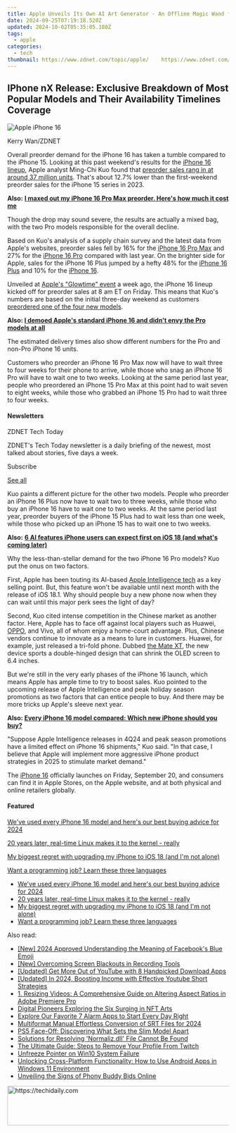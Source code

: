```yaml
---
title: Apple Unveils Its Own AI Art Generator - An Offline Magic Wand for Images | ZDNET Exclusive
date: 2024-09-25T07:19:18.520Z
updated: 2024-10-02T05:35:05.180Z
tags:
  - apple
categories:
  - tech
thumbnail: https://www.zdnet.com/topic/apple/    https://www.zdnet.com/a/img/resize/46c7295e91ae222990e8f0e85ddf41cfa86583e8/2024/06/07/7076e1b2-224b-41df-99dc-5bc30eaa2883/iphone-2.jpg?width=170&height=96&fit=crop&auto=webp
---
```


## IPhone nX Release: Exclusive Breakdown of Most Popular Models and Their Availability Timelines  Coverage

![Apple iPhone 16](https://www.zdnet.com/a/img/resize/277b853e12d397c1fe466d78603a7aa85a5685bf/2024/09/09/e0da3045-825d-4c4a-9ae4-f2eff280cba2/dsc01901.jpg?auto=webp&width=1280)

Kerry Wan/ZDNET

Overall preorder demand for the iPhone 16 has taken a tumble compared to the iPhone 15\. Looking at this past weekend's results for the [iPhone 16 lineup](https://www.zdnet.com/article/every-iphone-16-model-compared-which-new-iphone-should-you-buy/), Apple analyst Ming-Chi Kuo found that [preorder sales rang in at around 37 million units](https://medium.com/@mingchikuo/iphone-16-first-weekend-pre-order-analysis-estimated-total-sales-of-about-37-million-units-pro-0a04869b147c). That's about 12.7% lower than the first-weekend preorder sales for the iPhone 15 series in 2023.

**Also:** [**I maxed out my iPhone 16 Pro Max preorder. Here's how much it cost me**](https://www.zdnet.com/article/i-maxed-out-my-iphone-16-pro-max-preorder-heres-how-much-it-cost-me/)

Though the drop may sound severe, the results are actually a mixed bag, with the two Pro models responsible for the overall decline.

Based on Kuo's analysis of a supply chain survey and the latest data from Apple's websites, preorder sales fell by 16% for the [iPhone 16 Pro Max](https://apple.sjv.io/c/159047/435031/7613?&sharedid=zdnet&partnerpropertyid=1980086&u=https%3A%2F%2Fwww.apple.com%2Fshop%2Fbuy-iphone%2Fiphone-16-pro&subId1=zd-%5F%5FCOM%5FCLICK%5FID%5F%5F-dtp) and 27% for the [iPhone 16 Pro](https://apple.sjv.io/c/159047/435031/7613?&sharedid=zdnet&partnerpropertyid=1980086&u=https%3A%2F%2Fwww.apple.com%2Fshop%2Fbuy-iphone%2Fiphone-16-pro&subId1=zd-%5F%5FCOM%5FCLICK%5FID%5F%5F-dtp) compared with last year. On the brighter side for Apple, sales for the iPhone 16 Plus jumped by a hefty 48% for the [iPhone 16 Plus](https://apple.sjv.io/c/159047/435031/7613?&sharedid=zdnet&partnerpropertyid=1980086&u=https%3A%2F%2Fwww.apple.com%2Fshop%2Fbuy-iphone%2Fiphone-16&subId1=zd-%5F%5FCOM%5FCLICK%5FID%5F%5F-dtp) and 10% for the [iPhone 16](https://apple.sjv.io/c/159047/435031/7613?&sharedid=zdnet&partnerpropertyid=1980086&u=https%3A%2F%2Fwww.apple.com%2Fshop%2Fbuy-iphone%2Fiphone-16&subId1=zd-%5F%5FCOM%5FCLICK%5FID%5F%5F-dtp).

Unveiled at [Apple's "Glowtime" event](https://www.zdnet.com/article/everything-announced-at-apples-iphone-16-glowup-event-ai-apple-watch-10-airpods-more/) a week ago, the iPhone 16 lineup kicked off for preorder sales at 8 am ET on Friday. This means that Kuo's numbers are based on the initial three-day weekend as customers [preordered one of the four new models](https://www.zdnet.com/article/preorder-the-iphone-16-now-and-even-get-one-for-free-heres-how/).

**Also: [I demoed Apple's standard iPhone 16 and didn't envy the Pro models at all](https://www.zdnet.com/article/i-demoed-apples-standard-iphone-16-and-didnt-envy-the-pro-models-at-all/)**

The estimated delivery times also show different numbers for the Pro and non-Pro iPhone 16 units.

Customers who preorder an iPhone 16 Pro Max now will have to wait three to four weeks for their phone to arrive, while those who snag an iPhone 16 Pro will have to wait one to two weeks. Looking at the same period last year, people who preordered an iPhone 15 Pro Max at this point had to wait seven to eight weeks, while those who grabbed an iPhone 15 Pro had to wait three to four weeks.

#### Newsletters

ZDNET Tech Today

ZDNET's Tech Today newsletter is a daily briefing of the newest, most talked about stories, five days a week.

 Subscribe

[See all](https://www.zdnet.com/newsletters/)

Kuo paints a different picture for the other two models. People who preorder an iPhone 16 Plus now have to wait two to three weeks, while those who buy an iPhone 16 have to wait one to two weeks. At the same period last year, preorder buyers of the iPhone 15 Plus had to wait less than one week, while those who picked up an iPhone 15 has to wait one to two weeks.

**Also:** [**6 AI features iPhone users can expect first on iOS 18 (and what's coming later)**](https://www.zdnet.com/article/6-ai-features-iphone-users-can-expect-first-on-ios-18-and-whats-coming-later/)

Why the less-than-stellar demand for the two iPhone 16 Pro models? Kuo put the onus on two factors.

First, Apple has been touting its AI-based [Apple Intelligence tech](https://www.zdnet.com/article/apple-delivers-on-hardware-upgrades-but-punts-apple-intelligence-rollout/) as a key selling point. But, this feature won't be available until next month with the release of iOS 18.1\. Why should people buy a new phone now when they can wait until this major perk sees the light of day?

Second, Kuo cited intense competition in the Chinese market as another factor. Here, Apple has to face off against local players such as Huawei, [OPPO](https://www.zdnet.com/article/oppo-find-n2-flip-launches-outside-china-offering-samsung-serious-competition/), and Vivo, all of whom enjoy a home-court advantage. Plus, Chinese vendors continue to innovate as a means to lure in customers. Huawei, for example, just released a tri-fold phone. Dubbed [the Mate XT](https://www.zdnet.com/article/forget-the-iphone-16-huaweis-new-tri-fold-smartphone-stunned-me-with-its-10-inch-display/), the new device sports a double-hinged design that can shrink the OLED screen to 6.4 inches.

But we're still in the very early phases of the iPhone 16 launch, which means Apple has ample time to try to boost sales. Kuo pointed to the upcoming release of Apple Intelligence and peak holiday season promotions as two factors that can entice people to buy. And there may be more tricks up Apple's sleeve next year.

**Also: [Every iPhone 16 model compared: Which new iPhone should you buy?](https://www.zdnet.com/article/every-iphone-16-model-compared-which-new-iphone-should-you-buy/)**

"Suppose Apple Intelligence releases in 4Q24 and peak season promotions have a limited effect on iPhone 16 shipments," Kuo said. "In that case, I believe that Apple will implement more aggressive iPhone product strategies in 2025 to stimulate market demand."

The [iPhone 16](https://apple.sjv.io/c/159047/435031/7613?&sharedid=zdnet&partnerpropertyid=1980086&u=https%3A%2F%2Fwww.apple.com%2Fshop%2Fbuy-iphone%2Fiphone-16%3Fafid%3Dp239%257C159047%26cid%3Daos-us-aff-ir-159047&subId1=zd-%5F%5FCOM%5FCLICK%5FID%5F%5F-dtp) officially launches on Friday, September 20, and consumers can find it in Apple Stores, on the Apple website, and at both physical and online retailers globally.

#### Featured

[We've used every iPhone 16 model and here's our best buying advice for 2024](https://www.zdnet.com/article/iphone-16-pro-max-buying-advice-2024/ "We've used every iPhone 16 model and here's our best buying advice for 2024")

[20 years later, real-time Linux makes it to the kernel - really](https://www.zdnet.com/article/20-years-later-real-time-linux-makes-it-to-the-kernel-really/ "20 years later, real-time Linux makes it to the kernel - really")

[My biggest regret with upgrading my iPhone to iOS 18 (and I'm not alone)](https://www.zdnet.com/article/my-biggest-regret-with-upgrading-my-iphone-to-ios-18-and-im-not-alone/ "My biggest regret with upgrading my iPhone to iOS 18 (and I'm not alone)")

[Want a programming job? Learn these three languages](https://www.zdnet.com/article/want-a-programming-job-learn-these-three-languages/ "Want a programming job? Learn these three languages")

* [We've used every iPhone 16 model and here's our best buying advice for 2024](https://www.zdnet.com/article/iphone-16-pro-max-buying-advice-2024/ "We've used every iPhone 16 model and here's our best buying advice for 2024")
* [20 years later, real-time Linux makes it to the kernel - really](https://www.zdnet.com/article/20-years-later-real-time-linux-makes-it-to-the-kernel-really/ "20 years later, real-time Linux makes it to the kernel - really")
* [My biggest regret with upgrading my iPhone to iOS 18 (and I'm not alone)](https://www.zdnet.com/article/my-biggest-regret-with-upgrading-my-iphone-to-ios-18-and-im-not-alone/ "My biggest regret with upgrading my iPhone to iOS 18 (and I'm not alone)")
* [Want a programming job? Learn these three languages](https://www.zdnet.com/article/want-a-programming-job-learn-these-three-languages/ "Want a programming job? Learn these three languages")

<ins class="adsbygoogle"
     style="display:block"
     data-ad-format="autorelaxed"
     data-ad-client="ca-pub-7571918770474297"
     data-ad-slot="1223367746"></ins>

<ins class="adsbygoogle"
     style="display:block"
     data-ad-client="ca-pub-7571918770474297"
     data-ad-slot="8358498916"
     data-ad-format="auto"
     data-full-width-responsive="true"></ins>

<span class="atpl-alsoreadstyle">Also read:</span>
<div><ul>
<li><a href="https://facebook-video-files.techidaily.com/new-2024-approved-understanding-the-meaning-of-facebooks-blue-emoji/"><u>[New] 2024 Approved Understanding the Meaning of Facebook's Blue Emoji</u></a></li>
<li><a href="https://video-capture.techidaily.com/new-overcoming-screen-blackouts-in-recording-tools/"><u>[New] Overcoming Screen Blackouts in Recording Tools</u></a></li>
<li><a href="https://facebook-video-share.techidaily.com/updated-get-more-out-of-youtube-with-8-handpicked-download-apps/"><u>[Updated] Get More Out of YouTube with 8 Handpicked Download Apps</u></a></li>
<li><a href="https://facebook-video-share.techidaily.com/updated-in-2024-boosting-income-with-effective-youtube-short-strategies/"><u>[Updated] In 2024, Boosting Income with Effective Youtube Short Strategies</u></a></li>
<li><a href="https://some-approaches.techidaily.com/1-resizing-videos-a-comprehensive-guide-on-altering-aspect-ratios-in-adobe-premiere-pro/"><u>1. Resizing Videos: A Comprehensive Guide on Altering Aspect Ratios in Adobe Premiere Pro</u></a></li>
<li><a href="https://extra-lessons.techidaily.com/digital-pioneers-exploring-the-six-surging-in-nft-arts/"><u>Digital Pioneers Exploring the Six Surging in NFT Arts</u></a></li>
<li><a href="https://tech-renaissance.techidaily.com/explore-our-favorite-7-alarm-apps-to-start-every-day-right/"><u>Explore Our Favorite 7 Alarm Apps to Start Every Day Right</u></a></li>
<li><a href="https://extra-guidance.techidaily.com/multiformat-manual-effortless-conversion-of-srt-files-for-2024/"><u>Multiformat Manual Effortless Conversion of SRT Files for 2024</u></a></li>
<li><a href="https://techno-recovery.techidaily.com/ps5-face-off-discovering-what-sets-the-slim-model-apart/"><u>PS5 Face-Off: Discovering What Sets the Slim Model Apart</u></a></li>
<li><a href="https://tech-renaissance.techidaily.com/solutions-for-resolving-normalizdll-file-cannot-be-found/"><u>Solutions for Resolving 'Normaliz.dll' File Cannot Be Found</u></a></li>
<li><a href="https://tech-renaissance.techidaily.com/the-ultimate-guide-steps-to-remove-your-profile-from-twitch/"><u>The Ultimate Guide: Steps to Remove Your Profile From Twitch</u></a></li>
<li><a href="https://network-issues.techidaily.com/unfreeze-pointer-on-win10-system-failure/"><u>Unfreeze Pointer on Win10 System Failure</u></a></li>
<li><a href="https://tech-renaissance.techidaily.com/unlocking-cross-platform-functionality-how-to-use-android-apps-in-windows-11-environment/"><u>Unlocking Cross-Platform Functionality: How to Use Android Apps in Windows 11 Environment</u></a></li>
<li><a href="https://tech-renaissance.techidaily.com/unveiling-the-signs-of-phony-buddy-bids-online/"><u>Unveiling the Signs of Phony Buddy Bids Online</u></a></li>
</ul></div>

<!-- affiliate ads begin -->
<a href="https://aligracehair.sjv.io/c/5597632/1885932/19272" target="_top" id="1885932">
  <img src="//a.impactradius-go.com/display-ad/19272-1885932" border="0" alt="https://techidaily.com" width="728" height="90"/>
</a>
<img height="0" width="0" src="https://aligracehair.sjv.io/i/5597632/1885932/19272" style="position:absolute;visibility:hidden;" border="0" />
<!-- affiliate ads end -->

